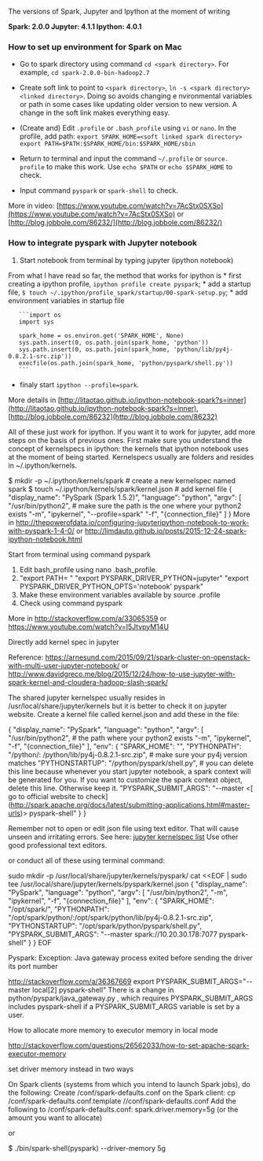 
The versions of Spark, Jupyter and Ipython at the moment of writing

__Spark: 2.0.0
Jupyter: 4.1.1
Ipython: 4.0.1__

### How to set up environment for Spark on Mac

 - Go to spark directory using command `cd <spark directory>`. For example, `cd spark-2.0.0-bin-hadoop2.7`
 
 -	Create soft link to point to `<spark directory>`, `ln -s <spark directory> <linked directory>`. Doing so avoids changing e    nvironmental variables or path in some cases like updating older version to new version. A change in the soft link makes everything easy.
 
 - (Create and) Edit `.profile` or `.bash_profile` using  `vi` or `nano`. In the profile, add path: `export SPARK_HOME=<soft linked spark directory>`
`export PATH=$PATH:$SPARK_HOME/bin:$SPARK_HOME/sbin`

 - Return to terminal and input the command `~/.profile` or `source. profile` to make this work. Use `echo $PATH` or `echo $SPARK_HOME` to check.

 - Input command `pyspark` or `spark-shell` to check.

More in video: [https://www.youtube.com/watch?v=7AcStx0SXSo](https://www.youtube.com/watch?v=7AcStx0SXSo) or [http://blog.jobbole.com/86232/](http://blog.jobbole.com/86232/)


### How to integrate pyspark with Jupyter notebook

1. Start notebook from terminal by typing jupyter (ipython notebook)

  From what I have read so far, the method that works for ipython is 
    * first creating a ipython profile, `ipython profile create pyspark`;
    * add a startup file, `$ touch ~/.ipython/profile_spark/startup/00-spark-setup.py`;
    * add environment variables in startup file

       ```import os
       import sys

       spark_home = os.environ.get('SPARK_HOME', None)
       sys.path.insert(0, os.path.join(spark_home, 'python'))
       sys.path.insert(0, os.path.join(spark_home, 'python/lib/py4j-0.8.2.1-src.zip'))
       execfile(os.path.join(spark_home, 'python/pyspark/shell.py'))
       ```

   * finaly start `ipython --profile=spark`.

More details in [http://litaotao.github.io/ipython-notebook-spark?s=inner](http://litaotao.github.io/ipython-notebook-spark?s=inner), [http://blog.jobbole.com/86232](http://blog.jobbole.com/86232)

All of these just work for ipython. If you want it to work for jupyter, add more steps on the basis of previous ones.
First make sure you understand the concept of kernelspecs in ipython: the kernels that ipython notebook uses at the moment of being started. Kernelspecs usually are folders and resides in ~/.ipython/kernels. 

$ mkdir -p ~/.ipython/kernels/spark # create a new kernelspec named spark
$ touch ~/.ipython/kernels/spark/kernel.json # add kernel file
{
    "display_name": "PySpark (Spark 1.5.2)", 
    "language": "python",
    "argv": [
        "/usr/bin/python2", # make sure the path is the one where your python2 exists
        "-m",
        "ipykernel",
        "--profile=spark"
        "-f",
        "{connection_file}"
    ]
} 
 More in http://thepowerofdata.io/configuring-jupyteripython-notebook-to-work-with-pyspark-1-4-0/ or http://limdauto.github.io/posts/2015-12-24-spark-ipython-notebook.html

Start from terminal using command pyspark

1.	Edit bash_profile using nano .bash_profile. 
2.	"export PATH=<soft linked directory> "
"export PYSPARK_DRIVER_PYTHON=jupyter"
"export PYSPARK_DRIVER_PYTHON_OPTS='notebook' pyspark"
3.	Make these environment variables available by source .profile 
4.	Check using command pyspark

More in http://stackoverflow.com/a/33065359 or https://www.youtube.com/watch?v=I5JtvpyM14U

Directly add kernel spec in jupyter 

Reference: https://arnesund.com/2015/09/21/spark-cluster-on-openstack-with-multi-user-jupyter-notebook/ or http://www.davidgreco.me/blog/2015/12/24/how-to-use-jupyter-with-spark-kernel-and-cloudera-hadoop-slash-spark/


The shared jupyter kernelspec usually resides in /usr/local/share/jupyter/kernels but it is better to check it on jupyter website. Create a kernel file called kernel.json and add these in the file:

{
 "display_name": "PySpark",
 "language": "python",
 "argv": [
  "/usr/bin/python2", # the path where your python2 exists
  "-m",
  "ipykernel",
  "-f",
  "{connection_file}"
 ],
 "env": {
  "SPARK_HOME": "<soft linked spark directory>", 
  "PYTHONPATH": "<soft linked spark directory>/python/:<soft linked spark directory> /python/lib/py4j-0.8.2.1-src.zip", # make sure your py4j version matches
  "PYTHONSTARTUP": "<soft linked spark directory>/python/pyspark/shell.py", # you can delete this line because whenever you start jupyter notebook, a spark context will be generated for you. If you want to customize the spark context object, delete this line. Otherwise keep it. 
  "PYSPARK_SUBMIT_ARGS": "--master <[ go to official website to check] (http://spark.apache.org/docs/latest/submitting-applications.html#master-urls)> pyspark-shell"
 }
}

Remember not to open or edit json file using text editor. That will cause unseen and irritating errors. See here: [jupyter kernelspec list]( https://github.com/jupyter/notebook/issues/1477)  Use other good professional text editors. 

or conduct all of these using terminal command:

sudo mkdir -p /usr/local/share/jupyter/kernels/pyspark/
cat <<EOF | sudo tee /usr/local/share/jupyter/kernels/pyspark/kernel.json
{
 "display_name": "PySpark",
 "language": "python",
 "argv": [
  "/usr/bin/python2",
  "-m",
  "ipykernel",
  "-f",
  "{connection_file}"
 ],
 "env": {
  "SPARK_HOME": "/opt/spark/",
  "PYTHONPATH": "/opt/spark/python/:/opt/spark/python/lib/py4j-0.8.2.1-src.zip",
  "PYTHONSTARTUP": "/opt/spark/python/pyspark/shell.py",
  "PYSPARK_SUBMIT_ARGS": "--master spark://10.20.30.178:7077 pyspark-shell"
 }
}
EOF


Pyspark: Exception: Java gateway process exited before sending the driver its port number

http://stackoverflow.com/a/36367669 
export PYSPARK_SUBMIT_ARGS="--master local[2] pyspark-shell" There is a change in python/pyspark/java_gateway.py , which requires PYSPARK_SUBMIT_ARGS includes pyspark-shell if a PYSPARK_SUBMIT_ARGS variable is set by a user.

How to allocate more memory to executor memory in local mode

http://stackoverflow.com/questions/26562033/how-to-set-apache-spark-executor-memory

set driver memory instead in two ways

On Spark clients (systems from which you intend to launch Spark jobs), do the following:
Create <soft linked spark directory>/conf/spark-defaults.conf on the Spark client:
cp <soft linked spark directory>/conf/spark-defaults.conf.template /<soft linked spark directory>/conf/spark-defaults.conf
Add the following to <soft linked spark directory>/conf/spark-defaults.conf:
spark.driver.memory=5g (or the amount you want to allocate)

or

$ ./bin/spark-shell(pyspark) --driver-memory 5g





